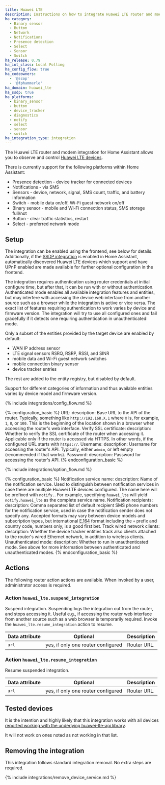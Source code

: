 ```yaml
---
title: Huawei LTE
description: Instructions on how to integrate Huawei LTE router and modem devices with Home Assistant.
ha_category:
  - Binary sensor
  - Button
  - Network
  - Notifications
  - Presence detection
  - Select
  - Sensor
  - Switch
ha_release: 0.79
ha_iot_class: Local Polling
ha_config_flow: true
ha_codeowners:
  - '@scop'
  - '@fphammerle'
ha_domain: huawei_lte
ha_ssdp: true
ha_platforms:
  - binary_sensor
  - button
  - device_tracker
  - diagnostics
  - notify
  - select
  - sensor
  - switch
ha_integration_type: integration
---
```


The Huawei LTE router and modem integration for Home Assistant allows you to observe and control [Huawei LTE devices](https://consumer.huawei.com/en/routers/).

There is currently support for the following platforms within Home Assistant:

- Presence detection - device tracker for connected devices
- Notifications - via SMS
- Sensors - device, network, signal, SMS count, traffic, and battery information
- Switch - mobile data on/off, Wi-Fi guest network on/off
- Binary sensor - mobile and Wi-Fi connection status, SMS storage full/not
- Button - clear traffic statistics, restart
- Select - preferred network mode

## Setup

The integration can be enabled using the frontend, see below for details.
Additionally, if the [SSDP integration](/integrations/ssdp) is
enabled in Home Assistant, automatically discovered Huawei LTE devices
which support and have UPnP enabled are made available for further
optional configuration in the frontend.

The integration requires authentication using router credentials at
initial configure time, but after that, it can be run with or without
authentication. Authenticated mode enables all available integration
features and entities, but may interfere with accessing the device web
interface from another source such as a browser while the integration
is active or vice versa. The exact list of features requiring
authentication to work varies by device and firmware version. The
integration will try to use all configured ones and fail gracefully if
it detects one requiring authentication in unauthenticated mode.

Only a subset of the entities provided by the target device are
enabled by default:

- WAN IP address sensor
- LTE signal sensors RSRQ, RSRP, RSSI, and SINR
- mobile data and Wi-Fi guest network switches
- mobile connection binary sensor
- device tracker entries

The rest are added to the entity registry, but disabled by default.

Support for different categories of information and thus available
entities varies by device model and firmware version.

{% include integrations/config_flow.md %}

{% configuration_basic %}
URL:
  description: Base URL to the API of the router. Typically, something like `http://192.168.X.1` where `X` is, for example, `1`, `8`, or `100`. This is the beginning of the location shown in a browser when accessing the router's web interface.
Verify SSL certificate:
  description: Whether to verify the SSL certificate of the router when accessing it. Applicable only if the router is accessed via HTTPS. In other words, if the configured URL starts with `https://`.
Username:
  description: Username for accessing the router's API. Typically, either `admin`, or left empty (recommended if that works).
Password:
  description: Password for accessing the router's API.
{% endconfiguration_basic %}

{% include integrations/option_flow.md %}

{% configuration_basic %}
Notification service name:
  description: Name of the notification service. Used to distinguish between notification services in case there are multiple Huawei LTE devices configured. The name here will be prefixed with `notify.`. For example, specifying `huawei_lte` will yield `notify.huawei_lte` as the complete service name.
Notification recipients:
  description: Comma separated list of default recipient SMS phone numbers for the notification service, used in case the notification sender does not specify any. Accepted formats may vary between device models and subscription types, but international [E.164](https://en.wikipedia.org/wiki/E.164) format including the `+` prefix and country code, numbers only, is a good first bet.
Track wired network clients:
  description: Whether the device tracker entities track also clients attached to the router's wired Ethernet network, in addition to wireless clients.
Unauthenticated mode:
  description: Whether to run in unauthenticated mode. See above for more information between authenticated and unauthenticated modes.
{% endconfiguration_basic %}

## Actions

The following router action actions are available. When invoked by a user, administrator access is required.

### Action `huawei_lte.suspend_integration`

Suspend integration. Suspending logs the integration out from the router, and stops accessing it.
Useful e.g.,  if accessing the router web interface from another source such as a web browser is temporarily required.
Invoke the `huawei_lte.resume_integration` action to resume.

| Data attribute | Optional | Description |
| ---------------------- | -------- | ----------- |
| `url`                  | yes, if only one router configured | Router URL. |

### Action `huawei_lte.resume_integration`

Resume suspended integration.

| Data attribute | Optional | Description |
| ---------------------- | -------- | ----------- |
| `url`                  | yes, if only one router configured | Router URL. |

## Tested devices

It is the intention and highly likely that this integration works with all devices
[reported working with the underlying huawei-lte-api library](https://github.com/Salamek/huawei-lte-api#tested-on).

It will not work on ones noted as not working in that list.

## Removing the integration

This integration follows standard integration removal. No extra steps are required.

{% include integrations/remove_device_service.md %}
